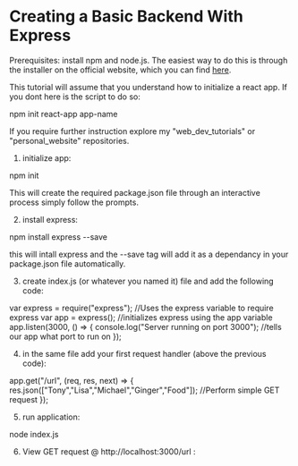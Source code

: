 # Creating a Basic Backend With Express

Prerequisites:
install npm and node.js. The easiest way to do this is through the installer on the official website, which you can find [here](https://nodejs.org/en/download). 


This tutorial will assume that you understand how to initialize a react app. If you dont here is the script to do so:

npm init react-app app-name

If you require further instruction explore my "web_dev_tutorials" or "personal_website" repositories. 


1) initialize app:

npm init

This will create the required package.json file through an interactive process simply follow the prompts. 


2) install express:

npm install express --save

this will intall express and the --save tag will add it as a dependancy in your package.json file automatically. 



3) create index.js (or whatever you named it) file and add the following code: 

var express = require("express"); //Uses the express variable to require express
var app = express(); //initializes express using the app variable
app.listen(3000, () => {
 console.log("Server running on port 3000"); //tells our app what port to run on
});


4) in the same file add your first request handler (above the previous code): 

app.get("/url", (req, res, next) => {
 res.json(["Tony","Lisa","Michael","Ginger","Food"]); //Perform simple GET request
});

5) run application:

node index.js

6) View GET request @ http://localhost:3000/url : 
